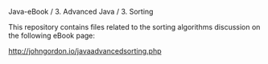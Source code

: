 Java-eBook / 3. Advanced Java / 3. Sorting

This repository contains files related to the sorting algorithms discussion on the following eBook page:

http://johngordon.io/javaadvancedsorting.php
